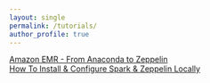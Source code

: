 ```yaml
---
layout: single
permalink: /tutorials/
author_profile: true
---
```


[Amazon EMR - From Anaconda to Zeppelin](https://dziganto.github.io/zeppelin/spark/zeppelinhub/emr/anaconda/tensorflow/shiro/s3/theano/bootstrap%20script/EMR-From-Scratch/)  
[How To Install & Configure Spark & Zeppelin Locally](https://dziganto.github.io/anaconda/shiro/spark/zeppelin/zeppelinhub/How-To-Install-Spark-And-Zeppelin-Locally/)
